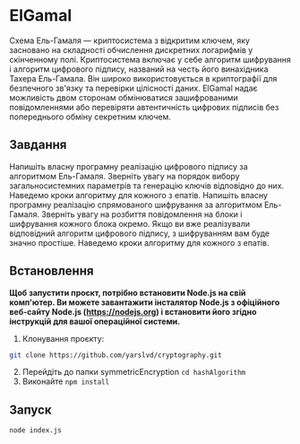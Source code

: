 # ElGamal
Схема Ель-Гамаля — криптосистема з відкритим ключем, яку засновано на складності обчислення дискретних логарифмів у скінченному полі. Криптосистема включає у себе алгоритм шифрування і алгоритм цифрового підпису, названий на честь його винахідника Тахера Ель-Гамала. Він широко використовується в криптографії для безпечного зв'язку та перевірки цілісності даних. ElGamal надає можливість двом сторонам обмінюватися зашифрованими повідомленнями або перевіряти автентичність цифрових підписів без попереднього обміну секретним ключем.

## Завдання
Напишіть власну програмну реалізацію цифрового підпису за алгоритмом Ель-Гамаля. Зверніть увагу на порядок вибору загальносистемних параметрів та генерацію ключів відповідно до них. Наведемо кроки алгоритму для кожного з епатів.
Напишіть власну програмну реалізацію спрямованого шифрування за алгоритмом Ель-Гамаля. Зверніть увагу на розбиття повідомлення на блоки і шифрування кожного блока окремо. Якщо ви вже реалізували відповідний алгоритм цифрового підпису, з шифруванням вам буде значно простіше. Наведемо кроки алгоритму для кожного з епатів.

## Встановлення
**Щоб запустити проєкт, потрібно встановити Node.js на свій комп'ютер. Ви можете завантажити інсталятор Node.js з офіційного веб-сайту Node.js (https://nodejs.org) і встановити його згідно інструкцій для вашої операційної системи.**

1. Клонування проєкту:
```bash
git clone https://github.com/yarslvd/cryptography.git
```
2. Перейдіть до папки symmetricEncryption `cd hashAlgorithm`
3. Виконайте `npm install`

## Запуск
 
```bash
node index.js 
```
